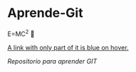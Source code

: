 
# Aprende-Git
E=MC<sup>2</sup> 
:older_man:

<a class="text-gray-dark no-underline" href="#url">
  A link with only part of it is <span class="link-hoverred">blue on hover</span>.
</a>



*Repositorio para aprender GIT*

